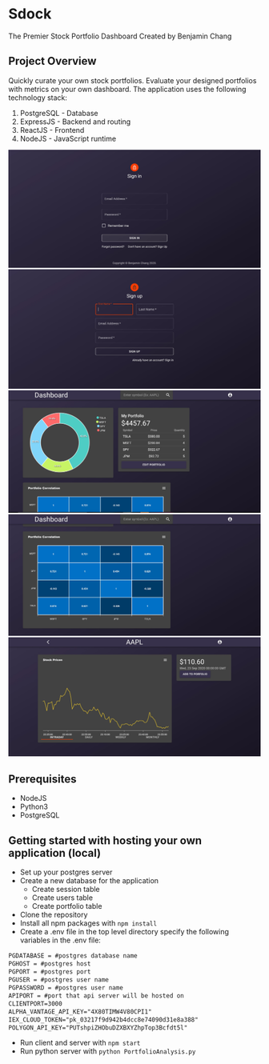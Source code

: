 # Sdock
The Premier Stock Portfolio Dashboard
Created by Benjamin Chang
## Project Overview
Quickly curate your own stock portfolios. Evaluate your designed portfolios with metrics on your own dashboard. The application uses the following technology stack:
1. PostgreSQL - Database
2. ExpressJS - Backend and routing
3. ReactJS - Frontend
4. NodeJS - JavaScript runtime

![sign in](/screenshots/signin.JPG)
![sign up](/screenshots/signup.JPG)
![dashboard screen 1](/screenshots/dashboard-1.JPG)
![dashboard screen 2](/screenshots/dashboard-2.JPG)
![stock lookup](/screenshots/stocklookup.JPG)

## Prerequisites
  - NodeJS
  - Python3
  - PostgreSQL
## Getting started with hosting your own application (local)
- Set up your postgres server
- Create a new database for the application
  * Create session table
  * Create users table
  * Create portfolio table
- Clone the repository
- Install all npm packages with ```npm install```
- Create a .env file in the top level directory
specify the following variables in the .env file:

```
PGDATABASE = #postgres database name 
PGHOST = #postgres host
PGPORT = #postgres port
PGUSER = #postgres user name
PGPASSWORD = #postgres user name
APIPORT = #port that api server will be hosted on 
CLIENTPORT=3000
ALPHA_VANTAGE_API_KEY="4X80TIMW4V80CPI1"
IEX_CLOUD_TOKEN="pk_03217f9d942b4dcc8e74090d31e8a388"
POLYGON_API_KEY="PUTshpiZHObuDZXBXYZhpTop3Bcfdt5l"
```

- Run client and server with ```npm start```
- Run python server with ```python PortfolioAnalysis.py```
